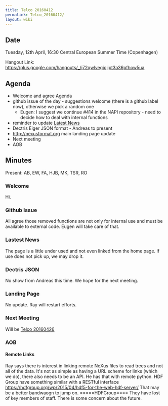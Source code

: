 ```yaml
---
title: Telco 20160412
permalink: Telco_20160412/
layout: wiki
---
```


Date
----

Tuesday, 12th April, 16:30 Central European Summer Time (Copenhagen)

Hangout Link:
<https://plus.google.com/hangouts/_/j72qwlvegiojjpt3a36pfhow5ua>

Agenda
------

-   Welcome and agree Agenda
-   github issue of the day - suggestions welcome (there is a github
    label now), otherwise we pick a random one
    -   Eugen: I suggest we continue \#414 in the NAPI repository - need
        to decide how to deal with internal functions
-   reminder to update [Latest News](Latest_News "wikilink")
-   Dectris Eiger JSON format - Andreas to present
-   <http://nexusformat.org> main landing page update
-   Next meeting
-   AOB

Minutes
-------

Present: AB, EW, FA, HJB, MK, TSR, RO

### Welcome

Hi.

### Github Issue

All agree those removed functions are not only for internal use and must
be available to external code. Eugen will take care of that.

### Lastest News

The page is a little under used and not even linked from the home page.
If use does not pick up, we may drop it.

### Dectris JSON

No show from Andreas this time. We hope for the next meeting.

### Landing Page

No update. Ray will restart efforts.

### Next Meeting

Will be [Telco 20160426](Telco_20160426 "wikilink")

### AOB

#### Remote Links

Ray says there is interest in linking remote NeXus files to read trees
and not all of the data. It's not as simple as having a URL scheme for
links (which we do), there also needs to be an API. He has that with
remote python. HDF Group have something similar with a RESTful interface
<https://hdfgroup.org/wp/2015/04/hdf5-for-the-web-hdf-server/> That may
be a better bandwaogn to jump on. =====HDFGroup==== They have lost of
key members of staff. There is some concern about the future.

